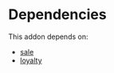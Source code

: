 # Dependencies

This addon depends on:

- [sale](../../odoo-bringout-oca-ocb-sale)
- [loyalty](../../odoo-bringout-oca-ocb-loyalty)
